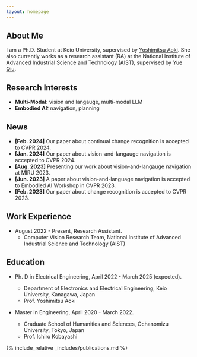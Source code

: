 ```yaml
---
layout: homepage
---
```


## About Me

I am a Ph.D. Student at Keio University, supervised by [Yoshimitsu Aoki](https://aoki-medialab.jp/aokiyoshimitsu/). She also currently works as a research assistant
(RA) at the National Institute of Advanced Industrial Science and Technology (AIST), supervised by [Yue Qiu](https://qiuyue1993.github.io/qiuyue.github.com/). 
## Research Interests

- **Multi-Modal:** vision and langauge, multi-modal LLM
- **Embodied AI:** navigation, planning

## News

- **[Feb. 2024]** Our paper about continual change recognition is accepted to CVPR 2024.
- **[Jan. 2024]** Our paper about vision-and-langauge navigation is accepted to CVPR 2024.
- **[Aug. 2023]** Presenting our work about vision-and-langauge navigation at MIRU 2023.
- **[Jun. 2023]** A paper about vision-and-language navigation is accepted to Embodied AI Workshop in CVPR 2023.
- **[Feb. 2023]** Our paper about change recognition is accepted to CVPR 2023.


## Work Experience
- August 2022 - Present, Research Assistant.
  - Computer Vision Research Team, National Institute of Advanced Industrial Science and Technology (AIST)

## Education
- Ph. D in Electrical Engineering,  April 2022 - March 2025 (expected).
  - Department of Electronics and Electrical Engineering, Keio University, Kanagawa, Japan
  - Prof. Yoshimitsu Aoki

- Master in Engineering, April 2020 - March 2022.
  - Graduate School of Humanities and Sciences, Ochanomizu University, Tokyo, Japan
  - Prof. Ichiro Kobayashi


{% include_relative _includes/publications.md %}